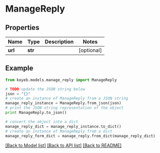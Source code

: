 # ManageReply


## Properties
Name | Type | Description | Notes
------------ | ------------- | ------------- | -------------
**url** | **str** |  | [optional] 

## Example

```python
from koyeb.models.manage_reply import ManageReply

# TODO update the JSON string below
json = "{}"
# create an instance of ManageReply from a JSON string
manage_reply_instance = ManageReply.from_json(json)
# print the JSON string representation of the object
print ManageReply.to_json()

# convert the object into a dict
manage_reply_dict = manage_reply_instance.to_dict()
# create an instance of ManageReply from a dict
manage_reply_form_dict = manage_reply.from_dict(manage_reply_dict)
```
[[Back to Model list]](../README.md#documentation-for-models) [[Back to API list]](../README.md#documentation-for-api-endpoints) [[Back to README]](../README.md)



